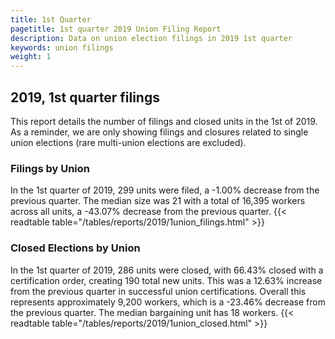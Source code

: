 ```yaml
---
title: 1st Quarter 
pagetitle: 1st quarter 2019 Union Filing Report
description: Data on union election filings in 2019 1st quarter 
keywords: union filings
weight: 1
---
```


## 2019, 1st quarter filings

This report details the number of filings and closed units in the 1st of 2019. As a reminder, we are only showing filings and closures related to single union elections (rare multi-union elections are excluded).

### Filings by Union
In the 1st quarter of 2019, 299 units were filed, a -1.00% decrease from the previous quarter. The median size was 21 with a total of 16,395 workers across all units, a -43.07% decrease from the previous quarter.
{{< readtable table="/tables/reports/2019/1union_filings.html" >}}

### Closed Elections by Union
In the 1st quarter of 2019, 286 units were closed, with 66.43% closed with a certification order, creating 190 total new units. This was a 12.63% increase from the previous quarter in successful union certifications. Overall this represents approximately 9,200 workers, which is a -23.46% decrease from the previous quarter. The median bargaining unit has 18 workers.
{{< readtable table="/tables/reports/2019/1union_closed.html" >}}
